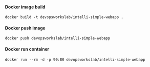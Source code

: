 #### Docker image build
```
docker build -t devopsworkslab/intelli-simple-webapp .
```
#### Docker push image
```
docker push devopsworkslab/intelli-simple-webapp
```
#### Docker run container
```
docker run --rm -d -p 90:80 devopsworkslab/intelli-simple-webapp
```